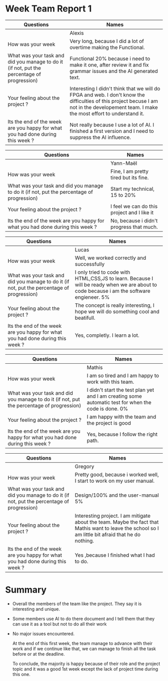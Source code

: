 # Week Team Report 1

| Questions                                                                                  | Names                                                                                                                                                                                     |
| ------------------------------------------------------------------------------------------ | ----------------------------------------------------------------------------------------------------------------------------------------------------------------------------------------- |
|                                                                                            | Alexis                                                                                                                                                                                    |
| How was your week                                                                          | Very long, because I did a lot of overtime making the Functional.                                                                                                                            |
| What was your task and did you manage to do it (if not, put the percentage of progression) | Functional 20% because i need to make it one, after review it and fix grammar issues and the AI generated text.                                                                     |
| Your feeling about the project ?                                                           | Interesting I didn't think that we will do FPGA and web. I don't know the difficulties of this project becuse I am not in the developement team. I make the most effort to understand it. |
| Its the end of the week are you happy for what you had done during this week ?             | Not really because I use a lot of AI. I finished a first version and I need to suppress  the AI influence.                                                                          |




| Questions                                                                                  | Names                                       |
| ------------------------------------------------------------------------------------------ | ------------------------------------------- |
|                                                                                            | Yann-Maël                                   |
| How was your week                                                                          | Fine, I am pretty tired but its fine.       |
| What was your task and did you manage to do it (if not, put the percentage of progression) | Start my technical, 15 to 20%               |
| Your feeling about the project ?                                                           | I feel we can do this project and I like it |
| Its the end of the week are you happy for what you had done during this week ?             | No, because i didn't progress that much.    |


| Questions                                                                                  | Names                                                                                                            |
| ------------------------------------------------------------------------------------------ | ---------------------------------------------------------------------------------------------------------------- |
|                                                                                            | Lucas                                                                                                            |
| How was your week                                                                          | Well, we worked correctly and successfully                                                                          |
| What was your task and did you manage to do it (if not, put the percentage of progression) | I only tried to code with HTML,CSS,JS to learn. Because I will be ready when we are about to code because i am the software engieneer. 5% |
| Your feeling about the project ?                                                           | The concept is really interesting, I hope we will do something cool and beatifull.                               |
| Its the end of the week are you happy for what you had done during this week ?             | Yes, completly. I learn a lot.                                                                                                  |

| Questions                                                                                  | Names                                                                                                       |
| ------------------------------------------------------------------------------------------ | ----------------------------------------------------------------------------------------------------------- |
|                                                                                            | Mathis                                                                                                      |
| How was your week                                                                          | I am so tired and I am happy to work with this team.                |
| What was your task and did you manage to do it (if not, put the percentage of progression) | I didn't start the test plan yet and I am creating some automatic test for when the code is done. 0% |
| Your feeling about the project ?                                                           | I am happy with the team and the project is good                                                            |
| Its the end of the week are you happy for what you had done during this week ?             | Yes, because I follow the right path.                                                                    |

| Questions                                                                                  | Names                                                                                                                                                 |
| ------------------------------------------------------------------------------------------ | ----------------------------------------------------------------------------------------------------------------------------------------------------- |
|                                                                                            | Gregory                                                                                                                                               |
| How was your week                                                                          | Pretty good, because i worked well, I start to work on my user manual.                                                                                |
| What was your task and did you manage to do it (if not, put the percentage of progression) | Design/100% and the user-manual 5%                                                                                                                    |
| Your feeling about the project ?                                                           | Interesting project. I am mitigate about the team. Maybe the fact that Mathis want to leave the school so I am little bit afraid that he do nothing. |
| Its the end of the week are you happy for what you had done during this week ?             | Yes ,because I finished what I had to do.                                                                                                           |

# Summary

- Overall the members of the team like the project. They say it is interesting and unique.
- Some members use AI to do there document and I tell them that they can use it as a tool but not to do all their work
- No major issues encountered.
  
  At the end of this first week, the team manage to advance with their work and if we continue like that, we can manage to finish all the task before or at the deadline.
  
  To conclude, the majority is happy because of their role and the project topic and it was a good 1st week except the lack of project time during this one.
